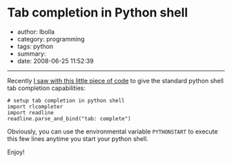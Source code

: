 # Tab completion in Python shell

- author: lbolla
- category: programming
- tags: python
- summary: 
- date: 2008-06-25 11:52:39

----------------

Recently [I saw with this little piece of code][1] to give the standard python shell tab completion capabilities:

    # setup tab completion in python shell
    import rlcompleter
    import readline
    readline.parse_and_bind("tab: complete")

Obviously, you can use the environmental variable `PYTHONSTART` to execute this few lines anytime you start your python shell.

Enjoy!

   [1]: http://groups.google.com/group/comp.lang.python/browse_thread/thread/b1f19db3f69cd8ce#
